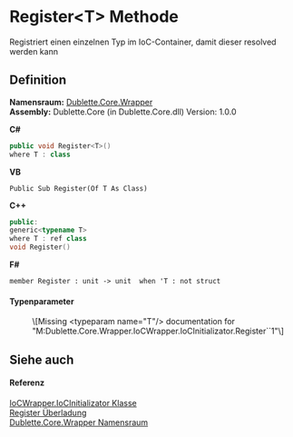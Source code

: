# Register&lt;T&gt; Methode


Registriert einen einzelnen Typ im IoC-Container, damit dieser resolved werden kann



## Definition
**Namensraum:** <a href="b632e171-a31d-f133-51da-48d1493f66e8">Dublette.Core.Wrapper</a>  
**Assembly:** Dublette.Core (in Dublette.Core.dll) Version: 1.0.0

**C#**
``` C#
public void Register<T>()
where T : class

```
**VB**
``` VB
Public Sub Register(Of T As Class)
```
**C++**
``` C++
public:
generic<typename T>
where T : ref class
void Register()
```
**F#**
``` F#
member Register : unit -> unit  when 'T : not struct
```



#### Typenparameter
<dl><dt /><dd>\[Missing &lt;typeparam name="T"/&gt; documentation for "M:Dublette.Core.Wrapper.IoCWrapper.IoCInitializator.Register``1"\]</dd></dl>

## Siehe auch


#### Referenz
<a href="ee3e36e4-3704-7fb6-636a-4d953e75ad88">IoCWrapper.IoCInitializator Klasse</a>  
<a href="9e0fdafa-37a5-170a-c5e4-c55b281a1a23">Register Überladung</a>  
<a href="b632e171-a31d-f133-51da-48d1493f66e8">Dublette.Core.Wrapper Namensraum</a>  
